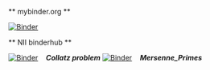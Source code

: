 ** mybinder.org **

[![Binder](https://mybinder.org/badge_logo.svg)](https://mybinder.org/v2/gh/yamryo/notebooks.git/master)


** NII binderhub **

[![Binder](https://binder.cs.rcos.nii.ac.jp/badge_logo.svg)](https://binder.cs.rcos.nii.ac.jp/v2/gh/yamryo/notebooks/master?filepath=Lecture%2FCollatz%20problem.ipynb) &nbsp;&nbsp; ***Collatz problem*** 
[![Binder](https://binder.cs.rcos.nii.ac.jp/badge_logo.svg)](https://binder.cs.rcos.nii.ac.jp/v2/gh/yamryo/notebooks/master?filepath=Lecture%2FPrime_Numbers%2FMersenne_Primes.ipynb) &nbsp;&nbsp; ***Mersenne_Primes*** 
